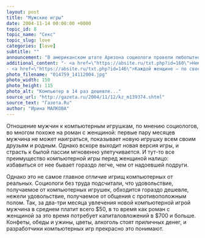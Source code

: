 ```yaml
---
layout: post
title: "Мужские игры"
date: 2004-11-14 00:00:00 +0000
topic_id: 8
topic_name: "Секс"
topic_slug: love
categories: [love]
subtitle: ""
announcement: "В американском штате Аризона социологи провели любопытное исследование о нелегких взаимоотношений мужчин и женщин. Исследование посвящено проблеме: почему все больше мужчин предпочитают времяпровождению с противоположным полом компьютерные игры."
additional_content: "- <a href=\"https://absite.ru/txt.php?id=160\">Немки любят запах партнера</a>
- <a href=\"https://absite.ru/txt.php?id=146\">Каждой женщине – по своей Виагре</a>"
photo_filename: "014759_14112004.jpg"
photo_width: 150
photo_height: 115
photo_alt: "Компьютер в 14 раз дешевле..."
source_url: "http://gazeta.ru/2004/11/12/kz_m139374.shtml"
source_text: "Газета.Ru"
author: "Ирина МАЛКОВА"
---
```

Отношение мужчин к компьютерным игрушкам, по мнению социологов, во многом похоже на роман с женщиной: первые пару месяцев мужчина не может наиграться, показывает новую игрушку всем своим друзьям и родным. Однако вскоре выходит новая версия игры, и страсть к былой пассии мгновенно улетучивается. И тут-то все преимущество компьютерной игры перед женщиной налицо: избавиться от нее бывает гораздо легче, чем от надоевшей подруги.

Однако это не самое главное отличие игрищ компьютерных от реальных. Социологи без труда подсчитали, что удовольствие, получаемое от компьютерных игрушек, обходится гораздо дешевле, нежели удовольствие, получаемое от общения с противоположным полом. Так, за два-три месяца увлечения новой компьютерной игрой мужчина в среднем платит всего $50, в то время как роман с женщиной за это время потребует капиталовложений в $700 и больше. Конфеты, обеды и ужины, цветы, алкоголь стоят приличных денег, и разработчики компьютерных игр прекрасно это понимают.
